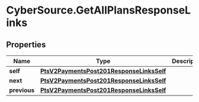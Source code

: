 # CyberSource.GetAllPlansResponseLinks

## Properties
Name | Type | Description | Notes
------------ | ------------- | ------------- | -------------
**self** | [**PtsV2PaymentsPost201ResponseLinksSelf**](PtsV2PaymentsPost201ResponseLinksSelf.md) |  | [optional] 
**next** | [**PtsV2PaymentsPost201ResponseLinksSelf**](PtsV2PaymentsPost201ResponseLinksSelf.md) |  | [optional] 
**previous** | [**PtsV2PaymentsPost201ResponseLinksSelf**](PtsV2PaymentsPost201ResponseLinksSelf.md) |  | [optional] 


